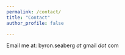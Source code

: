 ```yaml
---
permalink: /contact/
title: "Contact"
author_profile: false

---
```


Email me at: 
byron.seaberg *at* gmail *dot* com

